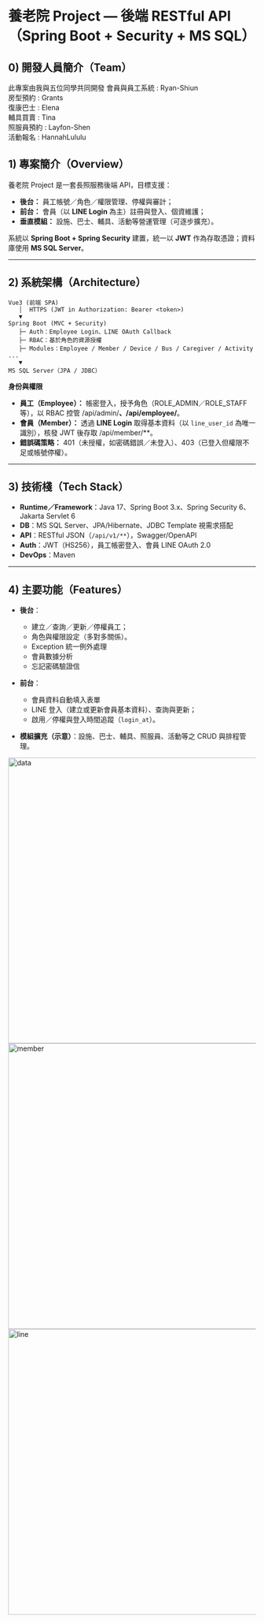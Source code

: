 # 養老院 Project — 後端 RESTful API（Spring Boot + Security + MS SQL）

## 0) 開發人員簡介（Team）
此專案由我與五位同學共同開發
會員與員工系統 : Ryan-Shiun <br>
房型預約 : Grants <br>
復康巴士 : Elena <br>
輔具買賣 : Tina <br>
照服員預約 : Layfon-Shen <br>
活動報名 : HannahLululu <br>

## 1) 專案簡介（Overview）

養老院 Project 是一套長照服務後端 API，目標支援：

* **後台：** 員工帳號／角色／權限管理、停權與審計；
* **前台：** 會員（以 **LINE Login** 為主）註冊與登入、個資維護；
* **垂直模組：** 設施、巴士、輔具、活動等營運管理（可逐步擴充）。

系統以 **Spring Boot + Spring Security** 建置，統一以 **JWT** 作為存取憑證；資料庫使用 **MS SQL Server**。

---

## 2) 系統架構（Architecture）

```text
Vue3 (前端 SPA)
   │  HTTPS (JWT in Authorization: Bearer <token>)
   ▼
Spring Boot (MVC + Security)
   ├─ Auth：Employee Login、LINE OAuth Callback
   ├─ RBAC：基於角色的資源授權
   ├─ Modules：Employee / Member / Device / Bus / Caregiver / Activity ...
   ▼
MS SQL Server（JPA / JDBC）
```

**身份與權限**

* **員工（Employee）：** 帳密登入，授予角色（ROLE\_ADMIN／ROLE\_STAFF 等），以 RBAC 控管 /api/admin/**、/api/employee/**。
* **會員（Member）：** 透過 **LINE Login** 取得基本資料（以 `line_user_id` 為唯一識別），核發 JWT 後存取 /api/member/\*\*。
* **錯誤碼策略：** 401（未授權，如密碼錯誤／未登入）、403（已登入但權限不足或帳號停權）。

---

## 3) 技術棧（Tech Stack）

* **Runtime／Framework**：Java 17、Spring Boot 3.x、Spring Security 6、Jakarta Servlet 6
* **DB**：MS SQL Server、JPA/Hibernate、JDBC Template 視需求搭配
* **API**：RESTful JSON（`/api/v1/**`），Swagger/OpenAPI
* **Auth**：JWT（HS256），員工帳密登入、會員 LINE OAuth 2.0
* **DevOps**：Maven

---

## 4) 主要功能（Features）

* **後台**：

  * 建立／查詢／更新／停權員工；
  * 角色與權限設定（多對多關係）。
  * Exception 統一例外處理
  * 會員數據分析
  * 忘記密碼驗證信

* **前台**：
  * 會員資料自動填入表單
  * LINE 登入（建立或更新會員基本資料）、查詢與更新；
  * 啟用／停權與登入時間追蹤（`login_at`）。
* **模組擴充（示意）**：設施、巴士、輔具、照服員、活動等之 CRUD 與排程管理。

<img width="780" height="580" alt="data" src="https://github.com/user-attachments/assets/22aa0d9c-025a-4ae5-9ad9-eb4b6df70b54" />

<img width="780" height="580" alt="member" src="https://github.com/user-attachments/assets/7aa1d30c-6c83-4318-af8d-2b8190c80bd2" />

<img width="780" height="580" alt="line" src="https://github.com/user-attachments/assets/5afaa815-33ba-41a8-a58a-ff84184c581a" />



